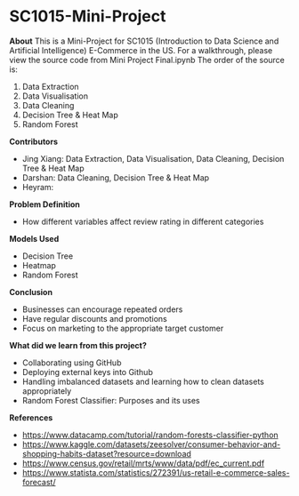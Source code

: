 # SC1015-Mini-Project
**About**
This is a Mini-Project for SC1015 (Introduction to Data Science and Artificial Intelligence) E-Commerce in the US. For a walkthrough, please view the source code from Mini Project Final.ipynb
The order of the source is:
1. Data Extraction
2. Data Visualisation
3. Data Cleaning
4. Decision Tree & Heat Map
5. Random Forest

**Contributors**
- Jing Xiang: Data Extraction, Data Visualisation, Data Cleaning, Decision Tree & Heat Map
- Darshan: Data Cleaning, Decision Tree & Heat Map
- Heyram:

**Problem Definition**
- How different variables affect review rating in different categories

**Models Used**
- Decision Tree
- Heatmap
- Random Forest

**Conclusion**
- Businesses can encourage repeated orders
- Have regular discounts and promotions
- Focus on marketing to the appropriate target customer

**What did we learn from this project?**
- Collaborating using GitHub
- Deploying external keys into Github
- Handling imbalanced datasets and learning how to clean datasets appropriately
- Random Forest Classifier: Purposes and its uses

**References**
- https://www.datacamp.com/tutorial/random-forests-classifier-python
- https://www.kaggle.com/datasets/zeesolver/consumer-behavior-and-shopping-habits-dataset?resource=download
- https://www.census.gov/retail/mrts/www/data/pdf/ec_current.pdf
- https://www.statista.com/statistics/272391/us-retail-e-commerce-sales-forecast/
